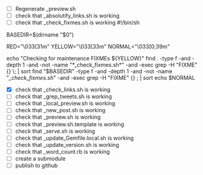 - [ ] Regenerate _preview.sh
- [ ] check that _absolutify_links.sh is working
- [ ] check that _check_fixmes.sh is working
#!/bin/sh

BASEDIR=$(dirname "$0")

RED="\033[31m"
YELLOW="\033[33m"
NORMAL="\033[0;39m"

echo "Checking for maintenance FIXMEs ${YELLOW}"
find . -type f -and -depth 1 -and -not -name "*_check_fixmes.sh*" -and -exec grep -H "FIXME" {} \; | sort
find "$BASEDIR" -type f -and -depth 1 -and -not -name "*_check_fixmes.sh*" -and -exec grep -H "FIXME" {} \; | sort
echo $NORMAL

- [X] check that _check_links.sh is working
- [ ] check that _grep_tweets.sh is working
- [ ] check that _local_preview.sh is working
- [ ] check that _new_post.sh is working
- [ ] check that _preview.sh is working
- [ ] check that _preview.sh.template is working
- [ ] check that _serve.sh is working
- [ ] check that _update_Gemfile.local.sh is working
- [ ] check that _update_version.sh is working
- [ ] check that _word_count.rb is working
- [ ] create a submodule
- [ ] publish to github
